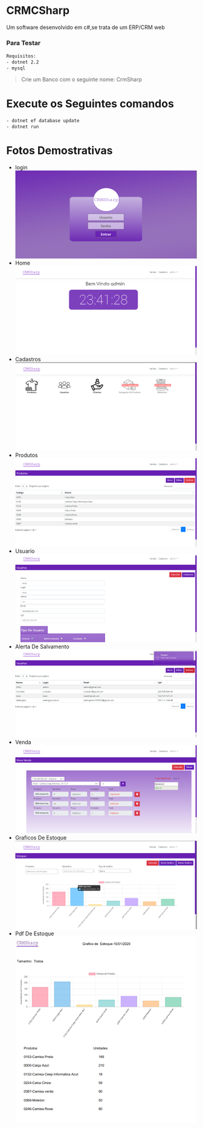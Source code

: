 # CRMCSharp
 Um software desenvolvido em c#,se trata de um ERP/CRM web
 ### Para Testar
    Requisitos:
    - dotnet 2.2
    - mysql
 > Crie um Banco com o seguinte nome: CrmSharp   

 # Execute os Seguintes comandos
    - dotnet ef database update
    - dotnet run
# Fotos Demostrativas
- login
<img src="Imagens/login.png" whidth="100"></img>
- Home
<img src="Imagens/home.png" whidth="100"></img>
- Cadastros
<img src="Imagens/cadastros.png" whidth="100"></img>
- Produtos
<img src="Imagens/produtos.png" whidth="100"></img>
- Usuario
<img src="Imagens/usuario.png" whidth="100"></img>
- Alerta De Salvamento
<img src="Imagens/salvo.png" whidth="100"></img>
- Venda
<img src="Imagens/venda.png" whidth="100"></img>
- Graficos De Estoque
<img src="Imagens/grafico.png" whidth="100"></img>
- Pdf De Estoque
<img src="Imagens/pdf.png" whidth="100"></img>